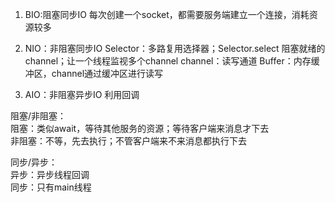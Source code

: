 1. BIO:阻塞同步IO
每次创建一个socket，都需要服务端建立一个连接，消耗资源较多

2. NIO：非阻塞同步IO
Selector：多路复用选择器；Selector.select 阻塞就绪的channel；让一个线程监视多个channel
channel：读写通道
Buffer：内存缓冲区，channel通过缓冲区进行读写

3. AIO：非阻塞异步IO
利用回调

阻塞/非阻塞：  
阻塞：类似await，等待其他服务的资源；等待客户端来消息才下去  
非阻塞：不等，先去执行；不管客户端来不来消息都执行下去

同步/异步：  
异步：异步线程回调  
同步：只有main线程

